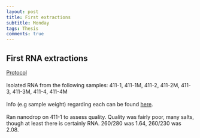 ```yaml
---
layout: post
title: First extractions
subtitle: Monday
tags: Thesis
comments: true
---
```


## First RNA extractions

[Protocol](https://docs.google.com/document/d/1goE9G98pyKh1g7xfuQ9TdRsmz2e4gMQ8xcoAYQryajI/edit?usp=sharing)
<br><br>
Isolated RNA from the following samples:
411-1, 411-1M, 411-2, 411-2M, 411-3, 411-3M, 411-4, 411-4M <br><br>
Info (e.g sample weight) regarding each can be found [here](https://docs.google.com/spreadsheets/d/1lsWsYwgtUs4AimD27TMMAhoxYRcAO3J942y43QE_JWs/edit?usp=sharing).<br><br>
Ran nanodrop on 411-1 to assess quality. Quality was fairly poor, many salts, though at least there is certainly RNA. 260/280 was 1.64, 260/230 was 2.08.
